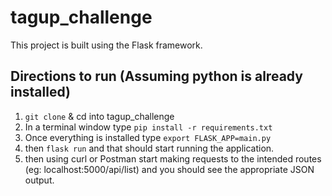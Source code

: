 # tagup_challenge
This project is built using the Flask framework.

## Directions to run (Assuming python is already installed)
1. ```git clone``` & cd into tagup_challenge
2. In a terminal window type ```pip install -r requirements.txt```
3. Once everything is installed type ```export FLASK_APP=main.py```
4. then ```flask run``` and that should start running the application.
5. then using curl or Postman start making requests to the intended routes (eg: localhost:5000/api/list) and you should see the appropriate JSON output. 
